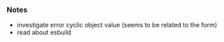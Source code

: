 ### Notes
- investigate error cyclic object value (seems to be related to the form)
- read about esbuild
